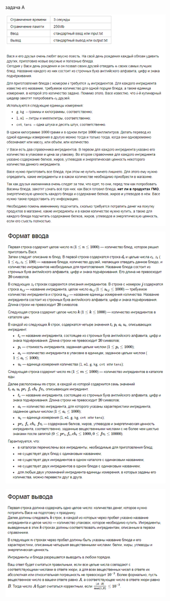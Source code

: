 задача А

![Image alt](https://raw.githubusercontent.com/valerian720/learningArtifacts/master/yandex%20(%D0%BF%D0%BE%D0%BF%D1%8B%D1%82%D0%BA%D0%B0%20I)/%D0%B7%D0%B0%D0%B4%D0%B0%D1%87%D0%B0%20%D0%90/1.bmp)

![Image alt](https://raw.githubusercontent.com/valerian720/learningArtifacts/master/yandex%20(%D0%BF%D0%BE%D0%BF%D1%8B%D1%82%D0%BA%D0%B0%20I)/%D0%B7%D0%B0%D0%B4%D0%B0%D1%87%D0%B0%20%D0%90/2.bmp)

![Image alt](https://raw.githubusercontent.com/valerian720/learningArtifacts/master/yandex%20(%D0%BF%D0%BE%D0%BF%D1%8B%D1%82%D0%BA%D0%B0%20I)/%D0%B7%D0%B0%D0%B4%D0%B0%D1%87%D0%B0%20%D0%90/3.bmp)
